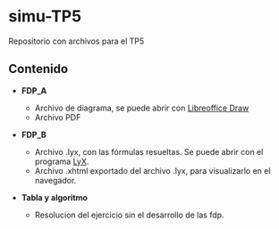 # **simu-TP5**
Repositorio con archivos para el TP5

## Contenido
* __FDP_A__
  + Archivo de diagrama, se puede abrir con [Libreoffice Draw](https://es.libreoffice.org/descarga/libreoffice-nuevo/)
  + Archivo PDF
* __FDP_B__
  + Archivo .lyx, con las fórmulas resueltas. Se puede abrir con el programa [LyX](https://www.lyx.org/Download).
  + Archivo .xhtml exportado del archivo .lyx, para visualizarlo en el navegador.

* __Tabla y algoritmo__
  + Resolucion del ejercicio sin el desarrollo de las fdp.
